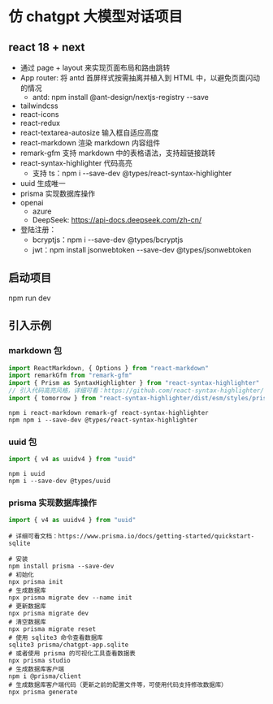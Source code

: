 # 仿 chatgpt 大模型对话项目

## react 18 + next

- 通过 page + layout 来实现页面布局和路由跳转
- App router: 将 antd 首屏样式按需抽离并植入到 HTML 中，以避免页面闪动的情况
  - antd: npm install @ant-design/nextjs-registry --save
- tailwindcss
- react-icons
- react-redux
- react-textarea-autosize 输入框自适应高度
- react-markdown 渲染 markdown 内容组件
- remark-gfm 支持 markdown 中的表格语法，支持超链接跳转
- react-syntax-highlighter 代码高亮
  - 支持 ts：npm i --save-dev @types/react-syntax-highlighter
- uuid 生成唯一
- prisma 实现数据库操作
- openai
  - azure
  - DeepSeek: <https://api-docs.deepseek.com/zh-cn/>
- 登陆注册：
  - bcryptjs：npm i --save-dev @types/bcryptjs
  - jwt：npm install jsonwebtoken --save-dev @types/jsonwebtoken

## 启动项目

npm run dev

## 引入示例

### markdown 包

```javascript
import ReactMarkdown, { Options } from "react-markdown"
import remarkGfm from "remark-gfm"
import { Prism as SyntaxHighlighter } from "react-syntax-highlighter"
// 引入代码高亮风格，详细可看：https://github.com/react-syntax-highlighter/react-syntax-highlighter/tree/master/src/styles/prism
import { tomorrow } from "react-syntax-highlighter/dist/esm/styles/prism"
```

```shell
npm i react-markdown remark-gf react-syntax-highlighter
npm npm i --save-dev @types/react-syntax-highlighter
```

### uuid 包

```javascript
import { v4 as uuidv4 } from "uuid"
```

```shell
npm i uuid
npm i --save-dev @types/uuid
```

### prisma 实现数据库操作

```javascript
import { v4 as uuidv4 } from "uuid"
```

```shell
# 详细可看文档：https://www.prisma.io/docs/getting-started/quickstart-sqlite

# 安装
npm install prisma --save-dev
# 初始化
npx prisma init
# 生成数据库
npx prisma migrate dev --name init
# 更新数据库
npx prisma migrate dev
# 清空数据库
npx prisma migrate reset
# 使用 sqlite3 命令查看数据库
sqlite3 prisma/chatgpt-app.sqlite
# 或者使用 prisma 的可视化工具查看数据表
npx prisma studio
# 生成数据库客户端
npm i @prisma/client
# 生成数据库客户端代码（更新之前的配置文件等，可使用代码支持修改数据库）
npx prisma generate